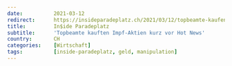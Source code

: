 ```yaml
---
date:          2021-03-12
redirect:      https://insideparadeplatz.ch/2021/03/12/topbeamte-kaufen-impf-aktien-kurz-vor-hot-news/
title:         In$ide Paradeplatz
subtitle:      'Topbeamte kauften Impf-Aktien kurz vor Hot News'
country:       CH
categories:    [Wirtschaft]
tags:          [inside-paradeplatz, geld, manipulation]
---
```

